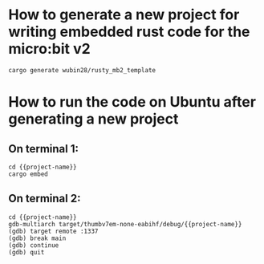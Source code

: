 # How to generate a new project for writing embedded rust code for the micro:bit v2
```
cargo generate wubin28/rusty_mb2_template
```

# How to run the code on Ubuntu after generating a new project

## On terminal 1:
```
cd {{project-name}}
cargo embed
```

## On terminal 2:
```
cd {{project-name}}
gdb-multiarch target/thumbv7em-none-eabihf/debug/{{project-name}}
(gdb) target remote :1337
(gdb) break main
(gdb) continue
(gdb) quit
```